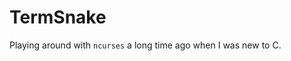 # TermSnake

Playing around with `ncurses` a long time ago when I was new to C.

<center><div id="ascii"><script type="text/javascript" src="https://asciinema.org/a/4466.js" id="asciicast-4466" async></script></div></center><br>
